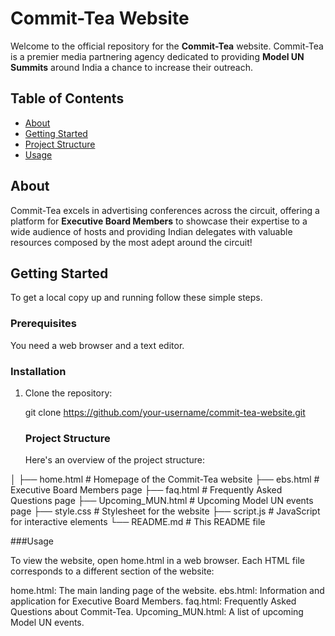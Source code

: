 # Commit-Tea Website

Welcome to the official repository for the **Commit-Tea** website. Commit-Tea is a premier media partnering agency dedicated to providing **Model UN Summits** around India a chance to increase their outreach.

## Table of Contents

- [About](#about)
- [Getting Started](#getting-started)
- [Project Structure](#project-structure)
- [Usage](#usage)


## About

Commit-Tea excels in advertising conferences across the circuit, offering a platform for **Executive Board Members** to showcase their expertise to a wide audience of hosts and providing Indian delegates with valuable resources composed by the most adept around the circuit!

## Getting Started

To get a local copy up and running follow these simple steps.

### Prerequisites

You need a web browser and a text editor.

### Installation

1. Clone the repository:
   
   git clone https://github.com/your-username/commit-tea-website.git

   ### Project Structure
   Here's an overview of the project structure:
   
│
├── home.html            # Homepage of the Commit-Tea website
├── ebs.html             # Executive Board Members page
├── faq.html             # Frequently Asked Questions page
├── Upcoming_MUN.html    # Upcoming Model UN events page
├── style.css            # Stylesheet for the website
├── script.js            # JavaScript for interactive elements
└── README.md            # This README file

###Usage

To view the website, open home.html in a web browser. Each HTML file corresponds to a different section of the website:

home.html: The main landing page of the website.
ebs.html: Information and application for Executive Board Members.
faq.html: Frequently Asked Questions about Commit-Tea.
Upcoming_MUN.html: A list of upcoming Model UN events.

